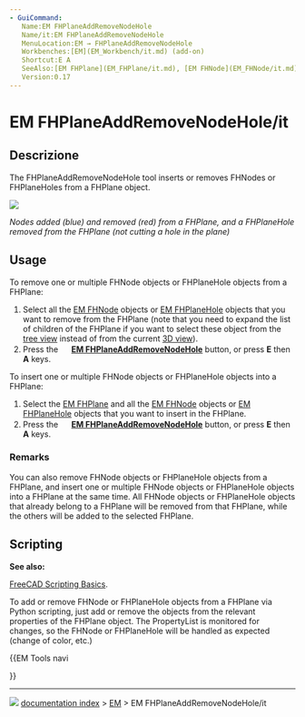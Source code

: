 ```yaml
---
- GuiCommand:
   Name:EM FHPlaneAddRemoveNodeHole
   Name/it:EM FHPlaneAddRemoveNodeHole
   MenuLocation:EM → FHPlaneAddRemoveNodeHole
   Workbenches:[EM](EM_Workbench/it.md) (add-on)
   Shortcut:E A
   SeeAlso:[EM FHPlane](EM_FHPlane/it.md), [EM FHNode](EM_FHNode/it.md), [EM FHPlaneHole](EM_FHPlaneHole/it.md)
   Version:0.17
---
```


# EM FHPlaneAddRemoveNodeHole/it


</div>

## Descrizione

The FHPlaneAddRemoveNodeHole tool inserts or removes FHNodes or FHPlaneHoles from a FHPlane object.

![](images/EM_FHPlaneAddRemoveNodeHole_Example.png )



*Nodes added (blue) and removed (red) from a FHPlane, and a FHPlaneHole removed from the FHPlane (not cutting a hole in the plane)*

## Usage

To remove one or multiple FHNode objects or FHPlaneHole objects from a FHPlane:

1.  Select all the [EM FHNode](EM_FHNode.md) objects or [EM FHPlaneHole](EM_FHPlaneHole.md) objects that you want to remove from the FHPlane (note that you need to expand the list of children of the FHPlane if you want to select these object from the [tree view](Tree_view.md) instead of from the current [3D view](3D_view.md)).
2.  Press the **<img src="images/EM_FHPlaneAddRemoveNodeHole.svg" width=16px> [EM FHPlaneAddRemoveNodeHole](EM_FHPlaneAddRemoveNodeHole.md)** button, or press **E** then **A** keys.

To insert one or multiple FHNode objects or FHPlaneHole objects into a FHPlane:

1.  Select the [EM FHPlane](EM_FHPlane.md) and all the [EM FHNode](EM_FHNode.md) objects or [EM FHPlaneHole](EM_FHPlaneHole.md) objects that you want to insert in the FHPlane.
2.  Press the **<img src="images/EM_FHPlaneAddRemoveNodeHole.svg" width=16px> [EM FHPlaneAddRemoveNodeHole](EM_FHPlaneAddRemoveNodeHole.md)** button, or press **E** then **A** keys.

### Remarks

You can also remove FHNode objects or FHPlaneHole objects from a FHPlane, and insert one or multiple FHNode objects or FHPlaneHole objects into a FHPlane at the same time. All FHNode objects or FHPlaneHole objects that already belong to a FHPlane will be removed from that FHPlane, while the others will be added to the selected FHPlane.

## Scripting


**See also:**

[FreeCAD Scripting Basics](FreeCAD_Scripting_Basics.md).

To add or remove FHNode or FHPlaneHole objects from a FHPlane via Python scripting, just add or remove the objects from the relevant properties of the FHPlane object. The PropertyList is monitored for changes, so the FHNode or FHPlaneHole will be handled as expected (change of color, etc.)





{{EM Tools navi

}}



---
![](images/Button_right.svg) [documentation index](../README.md) > [EM](Category_EM.md) > EM FHPlaneAddRemoveNodeHole/it
